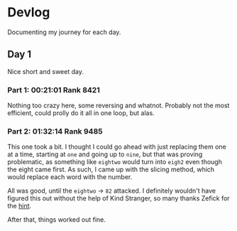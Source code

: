 # Devlog
Documenting my journey for each day.

## Day 1
Nice short and sweet day.

### Part 1: 00:21:01 Rank 8421
Nothing too crazy here, some reversing and whatnot. Probably not the most efficient, could prolly do it all in one loop, but alas.

### Part 2: 01:32:14 Rank 9485
This one took a bit. I thought I could go ahead with just replacing them one at a time, starting at `one` and going up to `nine`, but that was proving problematic, 
as something like `eightwo` would turn into `eigh2` even though the eight came first. As such, I came up with the slicing method, which would replace each
word with the number.

All was good, until the `eightwo` -> `82` attacked. I definitely wouldn't have figured this out without the help of Kind Stranger,
so many thanks Zefick for the [hint](https://www.reddit.com/r/adventofcode/comments/1884fpl/2023_day_1for_those_who_stuck_on_part_2/).

After that, things worked out fine.
